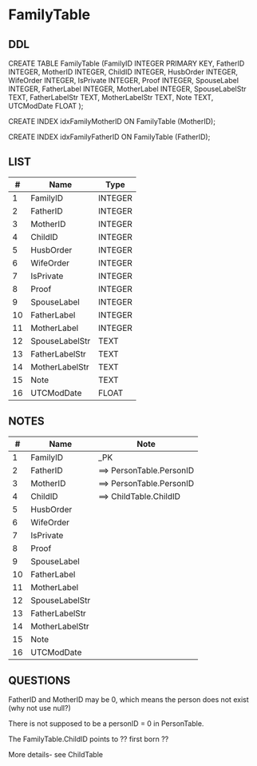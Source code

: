 # FamilyTable

## DDL

CREATE TABLE FamilyTable (FamilyID INTEGER PRIMARY KEY, FatherID INTEGER, MotherID INTEGER, ChildID INTEGER, HusbOrder INTEGER, WifeOrder INTEGER, IsPrivate INTEGER, Proof INTEGER, SpouseLabel INTEGER, FatherLabel INTEGER, MotherLabel INTEGER, SpouseLabelStr TEXT, FatherLabelStr TEXT, MotherLabelStr TEXT, Note TEXT, UTCModDate FLOAT );

CREATE INDEX idxFamilyMotherID ON FamilyTable (MotherID);

CREATE INDEX idxFamilyFatherID ON FamilyTable (FatherID);

## LIST

| #  | Name             | Type      |
|----|------------------|-----------|
| 1  | FamilyID         | INTEGER
| 2  | FatherID         | INTEGER
| 3  | MotherID         | INTEGER
| 4  | ChildID          | INTEGER
| 5  | HusbOrder        | INTEGER
| 6  | WifeOrder        | INTEGER
| 7  | IsPrivate        | INTEGER
| 8  | Proof            | INTEGER
| 9  | SpouseLabel      | INTEGER
| 10 | FatherLabel      | INTEGER
| 11 | MotherLabel      | INTEGER
| 12 | SpouseLabelStr   | TEXT
| 13 | FatherLabelStr   | TEXT
| 14 | MotherLabelStr   | TEXT
| 15 | Note             | TEXT
| 16 | UTCModDate       | FLOAT

## NOTES

| #  | Name             | Note      |
|----|------------------|-----------|
| 1  | FamilyID         | _PK
| 2  | FatherID         | ==> PersonTable.PersonID
| 3  | MotherID         | ==> PersonTable.PersonID
| 4  | ChildID          | ==> ChildTable.ChildID
| 5  | HusbOrder        | 
| 6  | WifeOrder        | 
| 7  | IsPrivate        | 
| 8  | Proof            | 
| 9  | SpouseLabel      | 
| 10 | FatherLabel      | 
| 11 | MotherLabel      | 
| 12 | SpouseLabelStr   | 
| 13 | FatherLabelStr   | 
| 14 | MotherLabelStr   | 
| 15 | Note             | 
| 16 | UTCModDate       | 

## QUESTIONS

FatherID and MotherID may be 0, which means the person does not exist
(why not use null?)

There is not supposed to be a personID = 0 in PersonTable.

The FamilyTable.ChildID points to ?? first born  ??

More details- see ChildTable


